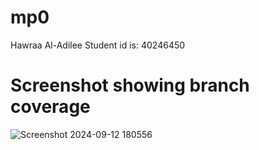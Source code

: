 # **mp0**

Hawraa Al-Adilee
Student id is: 40246450

# **Screenshot showing branch coverage**
![Screenshot 2024-09-12 180556](https://github.com/user-attachments/assets/9add95ad-356b-4402-a3df-3a5f6c7f100f)
